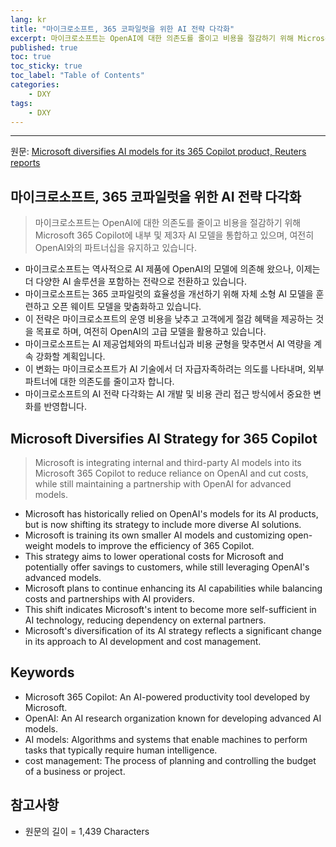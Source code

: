 ```yaml
---
lang: kr
title: "마이크로소프트, 365 코파일럿을 위한 AI 전략 다각화"
excerpt: 마이크로소프트는 OpenAI에 대한 의존도를 줄이고 비용을 절감하기 위해 Microsoft 365 Copilot에 내부 및 제3자 AI 모델을 통합하고 있으며, 여전히 OpenAI와의 파트너십을 유지하고 있습니다.
published: true
toc: true
toc_sticky: true
toc_label: "Table of Contents"
categories:
    - DXY
tags:
    - DXY
---
```


---

  원문: [Microsoft diversifies AI models for its 365 Copilot product, Reuters reports](https://www.investing.com/news/stock-market-news/microsoft-diversifies-ai-models-for-its-365-copilot-product-reuters-reports-93CH-3787456)

## 마이크로소프트, 365 코파일럿을 위한 AI 전략 다각화

> 마이크로소프트는 OpenAI에 대한 의존도를 줄이고 비용을 절감하기 위해 Microsoft 365 Copilot에 내부 및 제3자 AI 모델을 통합하고 있으며, 여전히 OpenAI와의 파트너십을 유지하고 있습니다.


- 마이크로소프트는 역사적으로 AI 제품에 OpenAI의 모델에 의존해 왔으나, 이제는 더 다양한 AI 솔루션을 포함하는 전략으로 전환하고 있습니다.
- 마이크로소프트는 365 코파일럿의 효율성을 개선하기 위해 자체 소형 AI 모델을 훈련하고 오픈 웨이트 모델을 맞춤화하고 있습니다.
- 이 전략은 마이크로소프트의 운영 비용을 낮추고 고객에게 절감 혜택을 제공하는 것을 목표로 하며, 여전히 OpenAI의 고급 모델을 활용하고 있습니다.
- 마이크로소프트는 AI 제공업체와의 파트너십과 비용 균형을 맞추면서 AI 역량을 계속 강화할 계획입니다.
- 이 변화는 마이크로소프트가 AI 기술에서 더 자급자족하려는 의도를 나타내며, 외부 파트너에 대한 의존도를 줄이고자 합니다.
- 마이크로소프트의 AI 전략 다각화는 AI 개발 및 비용 관리 접근 방식에서 중요한 변화를 반영합니다.

## Microsoft Diversifies AI Strategy for 365 Copilot

> Microsoft is integrating internal and third-party AI models into its Microsoft 365 Copilot to reduce reliance on OpenAI and cut costs, while still maintaining a partnership with OpenAI for advanced models.


- Microsoft has historically relied on OpenAI's models for its AI products, but is now shifting its strategy to include more diverse AI solutions.
- Microsoft is training its own smaller AI models and customizing open-weight models to improve the efficiency of 365 Copilot.
- This strategy aims to lower operational costs for Microsoft and potentially offer savings to customers, while still leveraging OpenAI's advanced models.
- Microsoft plans to continue enhancing its AI capabilities while balancing costs and partnerships with AI providers.
- This shift indicates Microsoft's intent to become more self-sufficient in AI technology, reducing dependency on external partners.
- Microsoft's diversification of its AI strategy reflects a significant change in its approach to AI development and cost management.

## Keywords

- Microsoft 365 Copilot: An AI-powered productivity tool developed by Microsoft.
- OpenAI: An AI research organization known for developing advanced AI models.
- AI models: Algorithms and systems that enable machines to perform tasks that typically require human intelligence.
- cost management: The process of planning and controlling the budget of a business or project.

## 참고사항

- 원문의 길이 = 1,439 Characters

